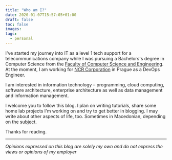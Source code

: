```yaml
---
title: "Who am I?"
date: 2020-01-07T15:57:05+01:00
draft: false
toc: false
images:
tags:
  - personal
---
```


I've started my journey into IT as a level 1 tech support for a telecommunications company while I was pursuing a Bachelors's degree in Computer Science from the [Faculty of Computer Science and Engineering](https://www.finki.ukim.mk/en). At the moment, I am working for [NCR Corporation](https://www.ncr.com) in Prague as a DevOps Engineer.

I am interested in information technology – programming, cloud computing, software architecture, enterprise architecture as well as data management and information management.

I welcome you to follow this blog. I plan on writing tutorials, share some home lab projects I'm working on and try to get better in blogging. I may write about other aspects of life, too. Sometimes in Macedonian, depending on the subject.

Thanks for reading.

---
_Opinions expressed on this blog are solely my own and do not express the views or opinions of my employer_
